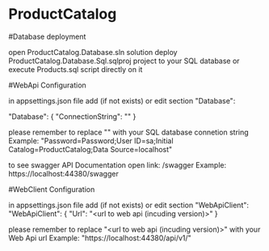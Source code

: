 # ProductCatalog

#Database deployment

open ProductCatalog.Database.sln solution
deploy ProductCatalog.Database.Sql.sqlproj project to your SQL database or execute Products.sql script directly on it


#WebApi Configuration

in appsettings.json file add (if not exists) or edit section "Database":

  "Database": {
	  "ConnectionString": "<connection string to your database>"
  }

please remember to replace "<connection string to your database>" with your SQL database connetion string
Example: "Password=Password;User ID=sa;Initial Catalog=ProductCatalog;Data Source=localhost"

to see swagger API Documentation open link: <web api hostname>/swagger
Example: https://localhost:44380/swagger


#WebClient Configuration

in appsettings.json file add (if not exists) or edit section "WebApiClient":
  "WebApiClient": {
	  "Url": "<url to web api (incuding version)>"
  }

please remember to replace "<url to web api (incuding version)>" with your Web Api url
Example: "https://localhost:44380/api/v1/"